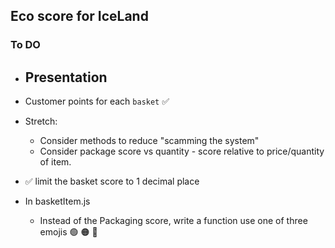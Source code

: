## Eco score for IceLand

### To DO
- Presentation 
    - 

- Customer points for each ```basket``` ✅ 
- Stretch:
    - Consider methods to reduce "scamming the system"
    - Consider package score vs quantity - score relative to price/quantity of item.

- ✅ limit the basket score to 1 decimal place 

- In basketItem.js    
    - Instead of the Packaging score, write a function use one of three emojis 🟢 🟠 🔴 

